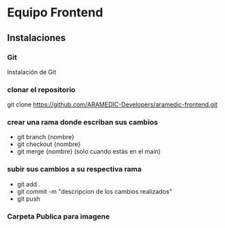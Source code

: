 # Equipo Frontend
## Instalaciones

### Git
Instalación de Git

### clonar el repositorio
git clone https://github.com/ARAMEDIC-Developers/aramedic-frontend.git


### crear una rama donde escriban sus cambios
- git branch {nombre}
- git checkout {nombre}
- git merge {nombre} (solo cuando estás en el main)

### subir sus cambios a su respectiva rama
- git add .
- git commit -m "descripcion de los cambios realizados"
- git push

### Carpeta Publica para imagene





